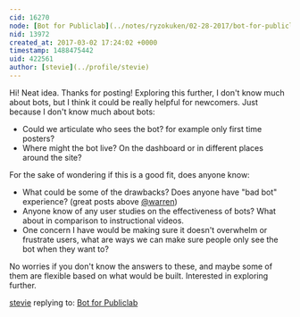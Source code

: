 ```yaml
---
cid: 16270
node: [Bot for Publiclab](../notes/ryzokuken/02-28-2017/bot-for-publiclab)
nid: 13972
created_at: 2017-03-02 17:24:02 +0000
timestamp: 1488475442
uid: 422561
author: [stevie](../profile/stevie)
---
```


Hi! Neat idea. Thanks for posting! 
Exploring this further, I don't know much about bots, but I think it could be really helpful for newcomers. Just because I don't know much about bots:

- Could we articulate who sees the bot? for example only first time posters? 
- Where might the bot live? On the dashboard or in different places around the site?

 For the sake of wondering if this is a good fit, does anyone know:

- What could be some of the drawbacks? Does anyone have "bad bot" experience? (great posts above [@warren](/profile/warren))
- Anyone know of any user studies on the effectiveness of bots? What about in comparison to instructional videos. 
- One concern I have would be making sure it doesn't overwhelm or frustrate users, what are ways we can make sure people only see the bot when they want to?

No worries if you don't know the answers to these, and maybe some of them are flexible based on what would be built. Interested in exploring further. 


[stevie](../profile/stevie) replying to: [Bot for Publiclab](../notes/ryzokuken/02-28-2017/bot-for-publiclab)

